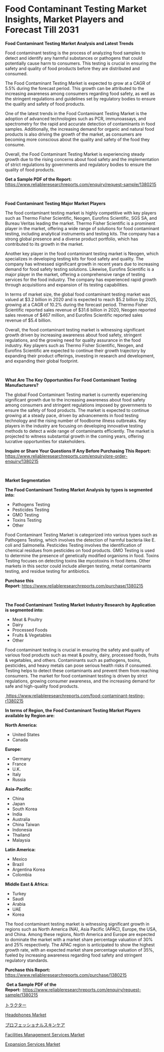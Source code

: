 <p><h1>Food Contaminant Testing Market Insights, Market Players and Forecast Till 2031</h1></p><p><strong>Food Contaminant Testing Market Analysis and Latest Trends</strong></p>
<p><p>Food contaminant testing is the process of analyzing food samples to detect and identify any harmful substances or pathogens that could potentially cause harm to consumers. This testing is crucial in ensuring the safety and quality of food products before they are distributed and consumed.</p><p>The Food Contaminant Testing Market is expected to grow at a CAGR of 5.5% during the forecast period. This growth can be attributed to the increasing awareness among consumers regarding food safety, as well as the stringent regulations and guidelines set by regulatory bodies to ensure the quality and safety of food products.</p><p>One of the latest trends in the Food Contaminant Testing Market is the adoption of advanced technologies such as PCR, immunoassays, and spectrometry for the rapid and accurate detection of contaminants in food samples. Additionally, the increasing demand for organic and natural food products is also driving the growth of the market, as consumers are becoming more conscious about the quality and safety of the food they consume.</p><p>Overall, the Food Contaminant Testing Market is experiencing steady growth due to the rising concerns about food safety and the implementation of strict regulations by governments and regulatory bodies to ensure the quality of food products.</p></p>
<p><strong>Get a Sample PDF of the Report:&nbsp;</strong> <a href="https://www.reliableresearchreports.com/enquiry/request-sample/1380215">https://www.reliableresearchreports.com/enquiry/request-sample/1380215</a></p>
<p>&nbsp;</p>
<p><strong>Food Contaminant Testing Major Market Players</strong></p>
<p><p>The food contaminant testing market is highly competitive with key players such as Thermo Fisher Scientific, Neogen, Eurofins Scientific, SGS SA, and Bureau Veritas leading the market. Thermo Fisher Scientific is a prominent player in the market, offering a wide range of solutions for food contaminant testing, including analytical instruments and testing kits. The company has a strong global presence and a diverse product portfolio, which has contributed to its growth in the market.</p><p>Another key player in the food contaminant testing market is Neogen, which specializes in developing testing kits for food safety and quality. The company has witnessed significant growth in recent years due to increasing demand for food safety testing solutions. Likewise, Eurofins Scientific is a major player in the market, offering a comprehensive range of testing services for the food industry. The company has experienced rapid growth through acquisitions and expansion of its testing capabilities.</p><p>In terms of market size, the global food contaminant testing market was valued at $3.2 billion in 2020 and is expected to reach $5.2 billion by 2025, growing at a CAGR of 10.2% during the forecast period. Thermo Fisher Scientific reported sales revenue of $31.6 billion in 2020, Neogen reported sales revenue of $467 million, and Eurofins Scientific reported sales revenue of $5.4 billion.</p><p>Overall, the food contaminant testing market is witnessing significant growth driven by increasing awareness about food safety, stringent regulations, and the growing need for quality assurance in the food industry. Key players such as Thermo Fisher Scientific, Neogen, and Eurofins Scientific are expected to continue their growth trajectory by expanding their product offerings, investing in research and development, and expanding their global footprint.</p></p>
<p>&nbsp;</p>
<p><strong>What Are The Key Opportunities For Food Contaminant Testing Manufacturers?</strong></p>
<p><p>The global Food Contaminant Testing market is currently experiencing significant growth due to the increasing awareness about food safety among consumers and stringent regulations imposed by governments to ensure the safety of food products. The market is expected to continue growing at a steady pace, driven by advancements in food testing technology and the rising number of foodborne illness outbreaks. Key players in the industry are focusing on developing innovative testing methods to detect a wide range of contaminants efficiently. The market is projected to witness substantial growth in the coming years, offering lucrative opportunities for stakeholders.</p></p>
<p><strong>Inquire or Share Your Questions If Any Before Purchasing This Report:</strong> <a href="https://www.reliableresearchreports.com/enquiry/pre-order-enquiry/1380215">https://www.reliableresearchreports.com/enquiry/pre-order-enquiry/1380215</a></p>
<p>&nbsp;</p>
<p><strong>Market Segmentation</strong></p>
<p><strong>The Food Contaminant Testing Market Analysis by types is segmented into:</strong></p>
<p><ul><li>Pathogens Testing</li><li>Pesticides Testing</li><li>GMO Testing</li><li>Toxins Testing</li><li>Other</li></ul></p>
<p><p>Food Contaminant Testing Market is categorized into various types such as Pathogens Testing, which involves the detection of harmful bacteria like E. coli and Salmonella. Pesticides Testing involves the identification of chemical residues from pesticides on food products. GMO Testing is used to determine the presence of genetically modified organisms in food. Toxins Testing focuses on detecting toxins like mycotoxins in food items. Other markets in this sector could include allergen testing, metal contaminants testing, and residue testing for antibiotics.</p></p>
<p><strong>Purchase this Report:&nbsp;</strong><a href="https://www.reliableresearchreports.com/purchase/1380215">https://www.reliableresearchreports.com/purchase/1380215</a></p>
<p>&nbsp;</p>
<p><strong>The Food Contaminant Testing Market Industry Research by Application is segmented into:</strong></p>
<p><ul><li>Meat & Poultry</li><li>Dairy</li><li>Processed Foods</li><li>Fruits & Vegetables</li><li>Other</li></ul></p>
<p><p>Food contaminant testing is crucial in ensuring the safety and quality of various food products such as meat & poultry, dairy, processed foods, fruits & vegetables, and others. Contaminants such as pathogens, toxins, pesticides, and heavy metals can pose serious health risks if consumed. Testing helps to detect these contaminants and prevent them from reaching consumers. The market for food contaminant testing is driven by strict regulations, growing consumer awareness, and the increasing demand for safe and high-quality food products.</p></p>
<p><a href="https://www.reliableresearchreports.com/food-contaminant-testing-r1380215">&nbsp;https://www.reliableresearchreports.com/food-contaminant-testing-r1380215</a></p>
<p><strong>In terms of Region, the Food Contaminant Testing Market Players available by Region are:</strong></p>
<p>
    <p> <strong> North America: </strong>
        <ul>
            <li>United States</li>
            <li>Canada</li>
        </ul>
        </p> 
    <p> <strong> Europe: </strong>
        <ul>
            <li>Germany</li>
            <li>France</li>
            <li>U.K.</li>
            <li>Italy</li>
            <li>Russia</li>
        </ul>
        </p> 
    <p> <strong> Asia-Pacific: </strong>
        <ul>
            <li>China</li>
            <li>Japan</li>
            <li>South Korea</li>
            <li>India</li>
            <li>Australia</li>
            <li>China Taiwan</li>
            <li>Indonesia</li>
            <li>Thailand</li>
            <li>Malaysia</li>
        </ul>
        </p> 
    <p> <strong> Latin America: </strong>
        <ul>
            <li>Mexico</li>
            <li>Brazil</li>
            <li>Argentina Korea</li>
            <li>Colombia</li>
        </ul>
        </p> 
    <p> <strong> Middle East & Africa: </strong>
        <ul>
            <li>Turkey</li>
            <li>Saudi</li>
            <li>Arabia</li>
            <li>UAE</li>
            <li>Korea</li>
        </ul>
    </p>
    </p>
<p><p>The food contaminant testing market is witnessing significant growth in regions such as North America (NA), Asia Pacific (APAC), Europe, the USA, and China. Among these regions, North America and Europe are expected to dominate the market with a market share percentage valuation of 30% and 25% respectively. The APAC region is anticipated to show the highest growth rate, with an expected market share percentage valuation of 35%, fueled by increasing awareness regarding food safety and stringent regulatory standards.</p></p>
<p><strong>Purchase this Report: </strong><a href="https://www.reliableresearchreports.com/purchase/1380215">https://www.reliableresearchreports.com/purchase/1380215</a></p>
<p>&nbsp;<strong>Get a Sample PDF of the Report:&nbsp;&nbsp;</strong><a href="https://www.reliableresearchreports.com/enquiry/request-sample/1380215">https://www.reliableresearchreports.com/enquiry/request-sample/1380215</a></p>
<p><strong></strong></p>
<p><p><a href="https://github.com/FrancoWeber2023/Market-Research-Report-List-1/blob/main/945207359878.md">トラクター</a></p><p><a href="https://issuu.com/reportprime-2/docs/headphones-market-size-2030.pptx">Headphones Market</a></p><p><a href="https://github.com/kegley4963/Market-Research-Report-List-1/blob/main/832682659877.md">プロフェッショナルスキンケア</a></p><p><a href="https://github.com/RyleeBauch2023/Market-Research-Report-List-1/blob/main/facilities-management-services-market.md">Facilities Management Services Market</a></p><p><a href="https://github.com/Sarissaschmalingtr6fz2739/Market-Research-Report-List-2/blob/main/expansion-services-market.md">Expansion Services Market</a></p></p>
